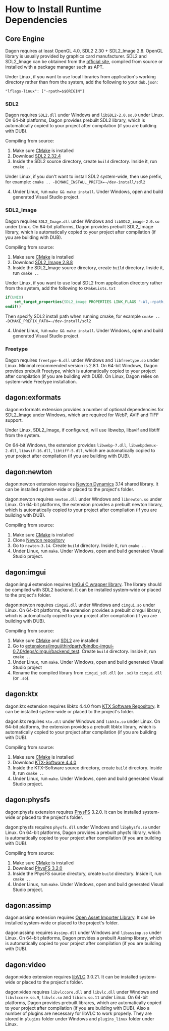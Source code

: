 # How to Install Runtime Dependencies

## Core Engine

Dagon requires at least OpenGL 4.0, SDL2 2.30 + SDL2_Image 2.8. OpenGL library is usually provided by graphics card manufacturer. SDL2 and SDL2_Image can be obtained from the [official site](https://www.libsdl.org/), compiled from source or installed with a package manager such as APT.

Under Linux, if you want to use local libraries from application's working directory rather than from the system, add the following to your `dub.json`:

```
"lflags-linux": ["-rpath=$$ORIGIN"]
```

### SDL2

Dagon requires `SDL2.dll` under Windows and `libSDL2-2.0.so.0` under Linux. On 64-bit platforms, Dagon provides prebuilt SDL2 library, which is automatically copied to your project after compilation (if you are building with DUB).

Compiling from source:
1. Make sure [CMake](https://cmake.org/) is installed
2. Download [SDL2 2.32.4](https://github.com/libsdl-org/SDL/releases/tag/release-2.32.4)
3. Inside the SDL2 source directory, create `build` directory. Inside it, run `cmake ..`

Under Linux, if you don't want to install SDL2 system-wide, then use prefix, for example: `cmake .. -DCMAKE_INSTALL_PREFIX=~/dev-install/sdl2`

4. Under Linux, run `make && make install`. Under Windows, open and build generated Visual Studio project.

### SDL2_Image

Dagon requires `SDL2_Image.dll` under Windows and `libSDL2_image-2.0.so` under Linux. On 64-bit platforms, Dagon provides prebuilt SDL2_Image library, which is automatically copied to your project after compilation (if you are building with DUB).

Compiling from source:
1. Make sure [CMake](https://cmake.org/) is installed
2. Download [SDL2_Image 2.8.8](https://github.com/libsdl-org/SDL_image/releases/tag/release-2.8.8)
3. Inside the SDL2_Image source directory, create `build` directory. Inside it, run `cmake ..`

Under Linux, if you want to use local SDL2 from application directory rather from the system, add the following to `CMakeLists.txt`

```cmake
if(UNIX)
    set_target_properties(SDL2_image PROPERTIES LINK_FLAGS "-Wl,-rpath,\$ORIGIN")
endif()
```

Then specify SDL2 install path when running cmake, for example `cmake .. -DCMAKE_PREFIX_PATH=~/dev-install/sdl2`

4. Under Linux, run `make && make install`. Under Windows, open and build generated Visual Studio project.

### Freetype

Dagon requires `freetype-6.dll` under Windows and `libfreetype.so` under Linux. Minimal recommended version is 2.8.1. On 64-bit Windows, Dagon provides prebuilt Freetype, which is automatically copied to your project after compilation (if you are building with DUB). On Linux, Dagon relies on system-wide Freetype installation.

## dagon:exformats

dagon:exformats extension provides a number of optional dependencies for SDL2_Image under Windows, which are required for WebP, AVIF and TIFF support.

Under Linux, SDL2_Image, if configured, will use libwebp, libavif and libtiff from the system.

On 64-bit Windows, the extension provides `libwebp-7.dll`, `libwebpdemux-2.dll`, `libavif-16.dll`, `libtiff-5.dll`, which are automatically copied to your project after compilation (if you are building with DUB).

## dagon:newton

dagon:newton extension requires [Newton Dynamics](https://newtondynamics.com/) 3.14 shared library. It can be installed system-wide or placed to the project's folder.

dagon:newton requires `newton.dll` under Windows and `libnewton.so` under Linux. On 64-bit platforms, the extension provides a prebuilt newton library, which is automatically copied to your project after compilation (if you are building with DUB).

Compiling from source:
1. Make sure [CMake](https://cmake.org/) is installed
2. Clone [Newton repository](https://github.com/MADEAPPS/newton-dynamics)
3. Go to `newton-3.14`. Create `build` directory. Inside it, run `cmake ..`
4. Under Linux, run `make`. Under Windows, open and build generated Visual Studio project.

## dagon:imgui

dagon:imgui extension requires [ImGui C wrapper library](https://github.com/gecko0307/dagon/tree/master/extensions/imgui/thirdparty/bindbc-imgui-0.7.0/deps/cimgui). The library should be compiled with SDL2 backend. It can be installed system-wide or placed to the project's folder.

dagon:newton requires `cimgui.dll` under Windows and `cimgui.so` under Linux. On 64-bit platforms, the extension provides a prebuilt cimgui library, which is automatically copied to your project after compilation (if you are building with DUB).

Compiling from source:
1. Make sure [CMake](https://cmake.org/) and [SDL2](https://www.libsdl.org/) are installed
2. Go to [extensions/imgui/thirdparty/bindbc-imgui-0.7.0/deps/cimgui/backend_test](https://github.com/gecko0307/dagon/tree/master/extensions/imgui/thirdparty/bindbc-imgui-0.7.0/deps/cimgui/backend_test). Create `build` directory. Inside it, run `cmake ..`
3. Under Linux, run `make`. Under Windows, open and build generated Visual Studio project
4. Rename the compiled library from `cimgui_sdl.dll` (or `.so`) to `cimgui.dll` (or `.so`).

## dagon:ktx

dagon:ktx extension requires libktx 4.4.0 from [KTX Software Repository](https://github.com/KhronosGroup/KTX-Software). It can be installed system-wide or placed to the project's folder.

dagon:ktx requires `ktx.dll` under Windows and `libktx.so` under Linux. On 64-bit platforms, the extension provides a prebuilt libktx library, which is automatically copied to your project after compilation (if you are building with DUB).

Compiling from source:
1. Make sure [CMake](https://cmake.org/) is installed
2. Download [KTX-Software 4.4.0](https://github.com/KhronosGroup/KTX-Software/releases/tag/v4.4.0)
3. Inside the KTX-Software source directory, create `build` directory. Inside it, run `cmake ..`
4. Under Linux, run `make`. Under Windows, open and build generated Visual Studio project.

## dagon:physfs

dagon:physfs extension requires [PhysFS](https://github.com/icculus/physfs) 3.2.0. It can be installed system-wide or placed to the project's folder.

dagon:physfs requires `physfs.dll` under Windows and `libphysfs.so` under Linux. On 64-bit platforms, Dagon provides a prebuilt physfs library, which is automatically copied to your project after compilation (if you are building with DUB).

Compiling from source:
1. Make sure [CMake](https://cmake.org/) is installed
2. Download [PhysFS 3.2.0](https://github.com/icculus/physfs/releases/tag/release-3.2.0)
3. Inside the PhysFS source directory, create `build` directory. Inside it, run `cmake ..`
4. Under Linux, run `make`. Under Windows, open and build generated Visual Studio project.

## dagon:assimp

dagon:assimp extension requires [Open Asset Importer Library](https://github.com/assimp/assimp). It can be installed system-wide or placed to the project's folder.

dagon:assimp requires `Assimp.dll` under Windows and `libassimp.so` under Linux. On 64-bit platforms, Dagon provides a prebuilt Assimp library, which is automatically copied to your project after compilation (if you are building with DUB).

## dagon:video

dagon:video extension requires [libVLC](https://www.videolan.org/vlc/libvlc.html) 3.0.21. It can be installed system-wide or placed to the project's folder.

dagon:video requires `libvlccore.dll` and `libvlc.dll` under Windows and `libvlccore.so.9`, `libvlc.so` and `libidn.so.11` under Linux. On 64-bit platforms, Dagon provides prebuilt librares, which are automatically copied to your project after compilation (if you are building with DUB). Also a number of plugins are necessary for libVLC to work properly. They are stored in `plugins` folder under Windows and `plugins_linux` folder under Linux.
